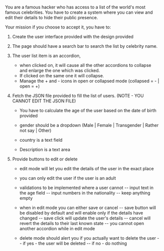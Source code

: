 You are a famous hacker who has access to a list of the world's most famous celebrities.
You have to create a system where you can view and edit their details to hide their public presence.

Your mission if you choose to accept it, you have to:

1. Create the user interface provided with the design provided

2. The page should have a search bar to search the list by celebrity name.

3. The user list item is an accordion,

   - when clicked on, it will cause all the other accordions to collapse and enlarge the one which was clicked.
   - If clicked on the same one it will collapse.
   - Manage the + and - icons in open or collapsed mode (collapsed = - | open = +)

4. Fetch the JSON file provided to fill the list of users. (NOTE - YOU CANNOT EDIT THE JSON FILE)

   - You have to calculate the age of the user based on the date of birth provided

   - gender should be a dropdown (Male | Female | Transgender | Rather not say | Other)

   - country is a text field 

   - Description is a text area

5. Provide buttons to edit or delete

   - edit mode will let you edit the details of the user in the exact place
   - you can only edit the user if the user is an adult

   - validations to be implemented where a user cannot
     -- input text in the age field
     -- input numbers in the nationality
     -- keep anything empty

   - when in edit mode you can either save or cancel
     -- save button will be disabled by default and will enable only if the details have changed
     -- save click will update the user's details
     -- cancel will revert the details to their last known state
     -- you cannot open another accordion while in edit mode

   - delete mode should alert you if you actually want to delete the user
     -- if yes - the user will be deleted
     -- if no - do nothing
